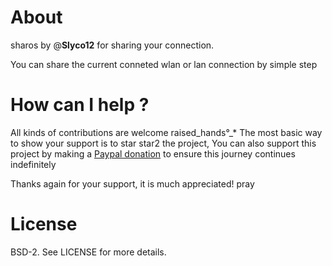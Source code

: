 # About
sharos by @**Slyco12** for sharing your connection.

You can share the current conneted wlan or lan connection by simple step

# How can I help ?
All kinds of contributions are welcome raised_hands°_* The most basic way to show your support is to star star2 the project, You can also support this project by making a [Paypal donation](https://www.google.com) to ensure this journey continues indefinitely

Thanks again for your support, it is much appreciated! pray

# License
BSD-2. See LICENSE for more details.
